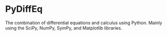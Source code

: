 # PyDiffEq
The combination of differential equations and calculus using Python. Mainly using the SciPy, NumPy, SymPy, and Matplotlib libraries. 
